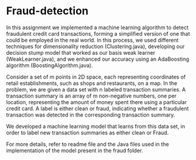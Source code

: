 # Fraud-detection

In this assignment we implemented a machine learning algorithm to detect fraudulent credit card transactions, forming a simplified version of one that could be employed in the real world. In this process, we used different techniques for dimensionality reduction (Clustering.java), developing our decision stump model that worked as our basis weak learner (WeakLearner.java), and we enhanced our accuracy using an AdaBoosting algorithm (BoostingAlgorithm.java). 

Consider a set of m points in 2D space, each representing coordinates of retail establishments, such as shops and restaurants, on a map. In the problem, we are given a data set with n labeled transaction summaries. A transaction summary is an array of m non-negative numbers, one per location, representing the amount of money spent there using a particular credit card. A label is either clean or fraud, indicating whether a fraudulent transaction was detected in the corresponding transaction summary. 

We developed a machine learning model that learns from this data set, in order to label new transaction summaries as either clean or Fraud.

For more details, refer to readme file and the Java files used in the implementation of the model present in the fraud folder. 

